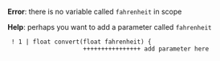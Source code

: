**Error**: there is no variable called `fahrenheit` in scope

**Help**: perhaps you want to add a parameter called `fahrenheit`

```
 ! 1 | float convert(float fahrenheit) {
                     ++++++++++++++++ add parameter here
```
